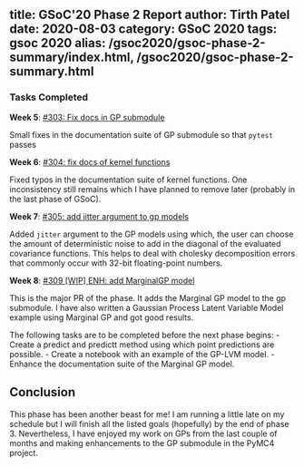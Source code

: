 title: GSoC'20 Phase 2 Report
author: Tirth Patel
date: 2020-08-03
category: GSoC 2020
tags: gsoc 2020
alias: /gsoc2020/gsoc-phase-2-summary/index.html, /gsoc2020/gsoc-phase-2-summary.html
---

### Tasks Completed

**Week 5**: [#303: Fix docs in GP submodule](https://github.com/pymc-devs/pymc4/pull/303)

Small fixes in the documentation suite of GP submodule so that `pytest` passes

**Week 6**: [#304: fix docs of kernel functions](https://github.com/pymc-devs/pymc4/pull/304)

Fixed typos in the documentation suite of kernel functions. One inconsistency still remains
which I have planned to remove later (probably in the last phase of GSoC).

**Week 7**: [#305: add jitter argument to gp models](https://github.com/pymc-devs/pymc4/pull/305)

Added `jitter` argument to the GP models using which, the user can choose the amount of deterministic
noise to add in the diagonal of the evaluated covariance functions. This helps to deal with cholesky
decomposition errors that commonly occur with 32-bit floating-point numbers.

**Week 8**: [#309 [WIP] ENH: add MarginalGP model](https://github.com/pymc-devs/pymc4/pull/309)

This is the major PR of the phase. It adds the Marginal GP model to the gp submodule. I have also
written a Gaussian Process Latent Variable Model example using Marginal GP and got good results.

The following tasks are to be completed before the next phase begins:
    - Create a predict and predictt method using which point predictions are possible.
    - Create a notebook with an example of the GP-LVM model.
    - Enhance the documentation suite of the Marginal GP model.

## Conclusion

This phase has been another beast for me! I am running a little late on my schedule but I will finish all the listed goals (hopefully) by the end of phase 3. Nevertheless, I have enjoyed my work on GPs from the last couple of months and making enhancements to the GP submodule in the PyMC4 project.
